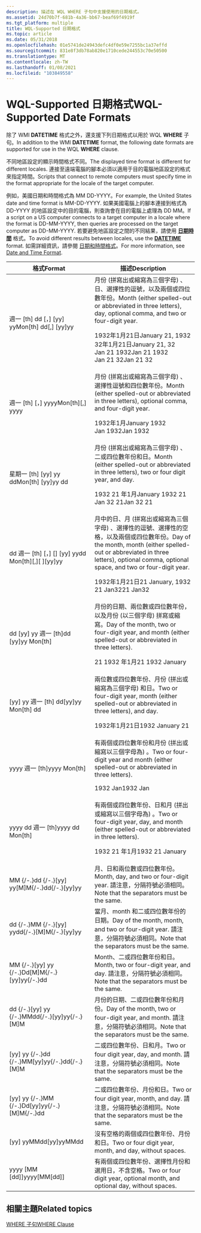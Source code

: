 ```yaml
---
description: 描述在 WQL WHERE 子句中支援使用的日期格式。
ms.assetid: 24d70b7f-681b-4a36-bb67-beaf69f4919f
ms.tgt_platform: multiple
title: WQL-Supported 日期格式
ms.topic: article
ms.date: 05/31/2018
ms.openlocfilehash: 01e5741de24943defc4df0e59e7255bc1a37effd
ms.sourcegitcommit: 831e8f3db78ab820e1710cede244553c70e50500
ms.translationtype: MT
ms.contentlocale: zh-TW
ms.lasthandoff: 01/08/2021
ms.locfileid: "103849558"
---
```

# <a name="wql-supported-date-formats"></a><span data-ttu-id="f4659-103">WQL-Supported 日期格式</span><span class="sxs-lookup"><span data-stu-id="f4659-103">WQL-Supported Date Formats</span></span>

<span data-ttu-id="f4659-104">除了 WMI **DATETIME** 格式之外，還支援下列日期格式以用於 WQL **WHERE** 子句。</span><span class="sxs-lookup"><span data-stu-id="f4659-104">In addition to the WMI **DATETIME** format, the following date formats are supported for use in the WQL **WHERE** clause.</span></span>

<span data-ttu-id="f4659-105">不同地區設定的顯示時間格式不同。</span><span class="sxs-lookup"><span data-stu-id="f4659-105">The displayed time format is different for different locales.</span></span> <span data-ttu-id="f4659-106">連接至遠端電腦的腳本必須以適用于目的電腦地區設定的格式來指定時間。</span><span class="sxs-lookup"><span data-stu-id="f4659-106">Scripts that connect to remote computers must specify time in the format appropriate for the locale of the target computer.</span></span>

<span data-ttu-id="f4659-107">例如，美國日期和時間格式為 MM DD-YYYY。</span><span class="sxs-lookup"><span data-stu-id="f4659-107">For example, the United States date and time format is MM-DD-YYYY.</span></span> <span data-ttu-id="f4659-108">如果美國電腦上的腳本連接到格式為 DD-YYYY 的地區設定中的目的電腦，則查詢會在目的電腦上處理為 DD MM。</span><span class="sxs-lookup"><span data-stu-id="f4659-108">If a script on a US computer connects to a target computer in a locale where the format is DD-MM-YYYY, then queries are processed on the target computer as DD-MM-YYYY.</span></span> <span data-ttu-id="f4659-109">若要避免地區設定之間的不同結果，請使用 [**日期時間**](datetime.md) 格式。</span><span class="sxs-lookup"><span data-stu-id="f4659-109">To avoid different results between locales, use the [**DATETIME**](datetime.md) format.</span></span> <span data-ttu-id="f4659-110">如需詳細資訊，請參閱 [日期和時間格式](date-and-time-format.md)。</span><span class="sxs-lookup"><span data-stu-id="f4659-110">For more information, see [Date and Time Format](date-and-time-format.md).</span></span>



<table>
<thead>
<tr class="header">
<th><span data-ttu-id="f4659-111">格式</span><span class="sxs-lookup"><span data-stu-id="f4659-111">Format</span></span></th>
<th><span data-ttu-id="f4659-112">描述</span><span class="sxs-lookup"><span data-stu-id="f4659-112">Description</span></span></th>
</tr>
</thead>
<tbody>
<tr class="odd">
<td><span data-ttu-id="f4659-113">週一 [th] dd [，] [yy] yy</span><span class="sxs-lookup"><span data-stu-id="f4659-113">Mon[th] dd[,] [yy]yy</span></span></td>
<td><span data-ttu-id="f4659-114">月份 (拼寫出或縮寫為三個字母) 、日、選擇性的逗號，以及兩個或四位數年份。</span><span class="sxs-lookup"><span data-stu-id="f4659-114">Month (either spelled-out or abbreviated in three letters), day, optional comma, and two or four-digit year.</span></span><br/> <dl> <span data-ttu-id="f4659-115">1932年1月21日</span><span class="sxs-lookup"><span data-stu-id="f4659-115">January 21, 1932</span></span><br />
<span data-ttu-id="f4659-116">32年1月21日</span><span class="sxs-lookup"><span data-stu-id="f4659-116">January 21, 32</span></span><br />
<span data-ttu-id="f4659-117">Jan 21 1932</span><span class="sxs-lookup"><span data-stu-id="f4659-117">Jan 21 1932</span></span><br />
<span data-ttu-id="f4659-118">Jan 21 32</span><span class="sxs-lookup"><span data-stu-id="f4659-118">Jan 21 32</span></span><br />
</dl></td>
</tr>
<tr class="even">
<td><span data-ttu-id="f4659-119">週一 [th] [，] yyyy</span><span class="sxs-lookup"><span data-stu-id="f4659-119">Mon[th][,] yyyy</span></span></td>
<td><span data-ttu-id="f4659-120">月份 (拼寫出或縮寫為三個字母) 、選擇性逗號和四位數年份。</span><span class="sxs-lookup"><span data-stu-id="f4659-120">Month (either spelled-out or abbreviated in three letters), optional comma, and four-digit year.</span></span><br/> <dl> <span data-ttu-id="f4659-121">1932年1月</span><span class="sxs-lookup"><span data-stu-id="f4659-121">January 1932</span></span><br />
<span data-ttu-id="f4659-122">Jan 1932</span><span class="sxs-lookup"><span data-stu-id="f4659-122">Jan 1932</span></span><br />
</dl></td>
</tr>
<tr class="odd">
<td><span data-ttu-id="f4659-123">星期一 [th] [yy] yy dd</span><span class="sxs-lookup"><span data-stu-id="f4659-123">Mon[th] [yy]yy dd</span></span></td>
<td><span data-ttu-id="f4659-124">月份 (拼寫出或縮寫為三個字母) 、二或四位數年份和日。</span><span class="sxs-lookup"><span data-stu-id="f4659-124">Month (either spelled-out or abbreviated in three letters), two or four digit year, and day.</span></span><br/> <dl> <span data-ttu-id="f4659-125">1932 21 年1月</span><span class="sxs-lookup"><span data-stu-id="f4659-125">January 1932 21</span></span><br />
<span data-ttu-id="f4659-126">Jan 32 21</span><span class="sxs-lookup"><span data-stu-id="f4659-126">Jan 32 21</span></span><br />
</dl></td>
</tr>
<tr class="even">
<td><span data-ttu-id="f4659-127">dd 週一 [th] [，] [] [yy] yy</span><span class="sxs-lookup"><span data-stu-id="f4659-127">dd Mon[th][,][ ][yy]yy</span></span></td>
<td><span data-ttu-id="f4659-128">月中的日、月 (拼寫出或縮寫為三個字母) 、選擇性的逗號、選擇性的空格，以及兩個或四位數年份。</span><span class="sxs-lookup"><span data-stu-id="f4659-128">Day of the month, month (either spelled-out or abbreviated in three letters), optional comma, optional space, and two or four-digit year.</span></span><br/> <dl> <span data-ttu-id="f4659-129">1932年1月21日</span><span class="sxs-lookup"><span data-stu-id="f4659-129">21 January, 1932</span></span><br />
<span data-ttu-id="f4659-130">21 Jan32</span><span class="sxs-lookup"><span data-stu-id="f4659-130">21 Jan32</span></span><br />
</dl></td>
</tr>
<tr class="odd">
<td><span data-ttu-id="f4659-131">dd [yy] yy 週一 [th]</span><span class="sxs-lookup"><span data-stu-id="f4659-131">dd [yy]yy Mon[th]</span></span></td>
<td><span data-ttu-id="f4659-132">月份的日期、兩位數或四位數年份，以及月份 (以三個字母) 拼寫或縮寫。</span><span class="sxs-lookup"><span data-stu-id="f4659-132">Day of the month, two or four-digit year, and month (either spelled-out or abbreviated in three letters).</span></span><br/> <dl> <span data-ttu-id="f4659-133">21 1932 年1月</span><span class="sxs-lookup"><span data-stu-id="f4659-133">21 1932 January</span></span><br />
</dl></td>
</tr>
<tr class="even">
<td><span data-ttu-id="f4659-134">[yy] yy 週一 [th] dd</span><span class="sxs-lookup"><span data-stu-id="f4659-134">[yy]yy Mon[th] dd</span></span></td>
<td><span data-ttu-id="f4659-135">兩位數或四位數年份、月份 (拼出或縮寫為三個字母) 和日。</span><span class="sxs-lookup"><span data-stu-id="f4659-135">Two or four-digit year, month (either spelled-out or abbreviated in three letters), and day.</span></span><br/> <dl> <span data-ttu-id="f4659-136">1932年1月21日</span><span class="sxs-lookup"><span data-stu-id="f4659-136">1932 January 21</span></span><br />
</dl></td>
</tr>
<tr class="odd">
<td><span data-ttu-id="f4659-137">yyyy 週一 [th]</span><span class="sxs-lookup"><span data-stu-id="f4659-137">yyyy Mon[th]</span></span></td>
<td><span data-ttu-id="f4659-138">有兩個或四位數年份和月份 (拼出或縮寫以三個字母為) 。</span><span class="sxs-lookup"><span data-stu-id="f4659-138">Two or four-digit year and month (either spelled-out or abbreviated in three letters).</span></span><br/> <dl> <span data-ttu-id="f4659-139">1932 Jan</span><span class="sxs-lookup"><span data-stu-id="f4659-139">1932 Jan</span></span><br />
</dl></td>
</tr>
<tr class="even">
<td><span data-ttu-id="f4659-140">yyyy dd 週一 [th]</span><span class="sxs-lookup"><span data-stu-id="f4659-140">yyyy dd Mon[th]</span></span></td>
<td><span data-ttu-id="f4659-141">有兩個或四位數年份、日和月 (拼出或縮寫以三個字母為) 。</span><span class="sxs-lookup"><span data-stu-id="f4659-141">Two or four-digit year, day, and month (either spelled-out or abbreviated in three letters).</span></span><br/> <dl> <span data-ttu-id="f4659-142">1932 21 年1月</span><span class="sxs-lookup"><span data-stu-id="f4659-142">1932 21 January</span></span><br />
</dl></td>
</tr>
<tr class="odd">
<td><span data-ttu-id="f4659-143">MM {/-.}dd {/-.}[yy] yy</span><span class="sxs-lookup"><span data-stu-id="f4659-143">[M]M{/-.}dd{/-.}[yy]yy</span></span></td>
<td><span data-ttu-id="f4659-144">月、日和兩位數或四位數年份。</span><span class="sxs-lookup"><span data-stu-id="f4659-144">Month, day, and two or four-digit year.</span></span> <span data-ttu-id="f4659-145">請注意，分隔符號必須相同。</span><span class="sxs-lookup"><span data-stu-id="f4659-145">Note that the separators must be the same.</span></span><br/></td>
</tr>
<tr class="even">
<td><span data-ttu-id="f4659-146">dd {/-.}MM {/-.}[yy] yy</span><span class="sxs-lookup"><span data-stu-id="f4659-146">dd{/-.}[M]M{/-.}[yy]yy</span></span></td>
<td><span data-ttu-id="f4659-147">當月、month 和二或四位數年份的日期。</span><span class="sxs-lookup"><span data-stu-id="f4659-147">Day of the month, month, and two or four-digit year.</span></span> <span data-ttu-id="f4659-148">請注意，分隔符號必須相同。</span><span class="sxs-lookup"><span data-stu-id="f4659-148">Note that the separators must be the same.</span></span><br/></td>
</tr>
<tr class="odd">
<td><span data-ttu-id="f4659-149">MM {/-.}[yy] yy {/-.}Dd</span><span class="sxs-lookup"><span data-stu-id="f4659-149">[M]M{/-.}[yy]yy{/-.}dd</span></span></td>
<td><span data-ttu-id="f4659-150">Month、二或四位數年份和日。</span><span class="sxs-lookup"><span data-stu-id="f4659-150">Month, two or four-digit year, and day.</span></span> <span data-ttu-id="f4659-151">請注意，分隔符號必須相同。</span><span class="sxs-lookup"><span data-stu-id="f4659-151">Note that the separators must be the same.</span></span><br/></td>
</tr>
<tr class="even">
<td><span data-ttu-id="f4659-152">dd {/-.}[yy] yy {/-.}MM</span><span class="sxs-lookup"><span data-stu-id="f4659-152">dd{/-.}[yy]yy{/-.}[M]M</span></span></td>
<td><span data-ttu-id="f4659-153">月份的日期、二或四位數年份和月份。</span><span class="sxs-lookup"><span data-stu-id="f4659-153">Day of the month, two or four-digit year, and month.</span></span> <span data-ttu-id="f4659-154">請注意，分隔符號必須相同。</span><span class="sxs-lookup"><span data-stu-id="f4659-154">Note that the separators must be the same.</span></span><br/></td>
</tr>
<tr class="odd">
<td><span data-ttu-id="f4659-155">[yy] yy {/-.}dd {/-.}MM</span><span class="sxs-lookup"><span data-stu-id="f4659-155">[yy]yy{/-.}dd{/-.}[M]M</span></span></td>
<td><span data-ttu-id="f4659-156">二或四位數年份、日和月。</span><span class="sxs-lookup"><span data-stu-id="f4659-156">Two or four digit year, day, and month.</span></span> <span data-ttu-id="f4659-157">請注意，分隔符號必須相同。</span><span class="sxs-lookup"><span data-stu-id="f4659-157">Note that the separators must be the same.</span></span><br/></td>
</tr>
<tr class="even">
<td><span data-ttu-id="f4659-158">[yy] yy {/-.}MM {/-.}Dd</span><span class="sxs-lookup"><span data-stu-id="f4659-158">[yy]yy{/-.}[M]M{/-.}dd</span></span></td>
<td><span data-ttu-id="f4659-159">二或四位數年份、月份和日。</span><span class="sxs-lookup"><span data-stu-id="f4659-159">Two or four digit year, month, and day.</span></span> <span data-ttu-id="f4659-160">請注意，分隔符號必須相同。</span><span class="sxs-lookup"><span data-stu-id="f4659-160">Note that the separators must be the same.</span></span><br/></td>
</tr>
<tr class="odd">
<td><span data-ttu-id="f4659-161">[yy] yyMMdd</span><span class="sxs-lookup"><span data-stu-id="f4659-161">[yy]yyMMdd</span></span></td>
<td><span data-ttu-id="f4659-162">沒有空格的兩個或四位數年份、月份和日。</span><span class="sxs-lookup"><span data-stu-id="f4659-162">Two or four digit year, month, and day, without spaces.</span></span><br/></td>
</tr>
<tr class="even">
<td><span data-ttu-id="f4659-163">yyyy [MM [dd]]</span><span class="sxs-lookup"><span data-stu-id="f4659-163">yyyy[MM[dd]]</span></span></td>
<td><span data-ttu-id="f4659-164">有兩個或四位數年份、選擇性月份和選用日，不含空格。</span><span class="sxs-lookup"><span data-stu-id="f4659-164">Two or four digit year, optional month, and optional day, without spaces.</span></span><br/></td>
</tr>
</tbody>
</table>



 

## <a name="related-topics"></a><span data-ttu-id="f4659-165">相關主題</span><span class="sxs-lookup"><span data-stu-id="f4659-165">Related topics</span></span>

<dl> <dt>

[<span data-ttu-id="f4659-166">WHERE 子句</span><span class="sxs-lookup"><span data-stu-id="f4659-166">WHERE Clause</span></span>](where-clause.md)
</dt> </dl>

 

 




